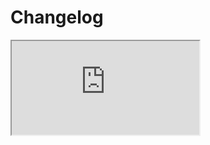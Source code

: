 # Changelog <a href="https://www.eblasoft.com.tr/espocrm-extension-page/reactions" target="_blank" id="ext-version" data-id="636ce5a5c0c107e82"></a>

<iframe class="changelog" src="https://crm.eblasoft.com.tr/?entryPoint=changeLog&exId=636ce5a5c0c107e82" allowfullscreen></iframe>